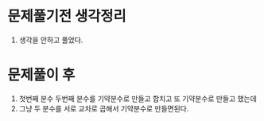 # 문제풀기전 생각정리

1. 생각을 안하고 풀었다.

# 문제풀이 후

1. 첫번째 분수 두번째 분수를 기약분수로 만들고 합치고 또 기약분수로 만들고 했는데
2. 그냥 두 분수를 서로 교차로 곱해서 기약분수로 만들면된다.
